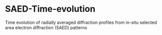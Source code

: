 # SAED-Time-evolution
Time evolution of radially averaged diffraction profiles from in-situ selected area electron diffraction (SAED) patterns 
